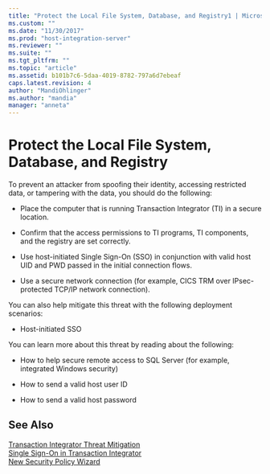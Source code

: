 ```yaml
---
title: "Protect the Local File System, Database, and Registry1 | Microsoft Docs"
ms.custom: ""
ms.date: "11/30/2017"
ms.prod: "host-integration-server"
ms.reviewer: ""
ms.suite: ""
ms.tgt_pltfrm: ""
ms.topic: "article"
ms.assetid: b101b7c6-5daa-4019-8782-797a6d7ebeaf
caps.latest.revision: 4
author: "MandiOhlinger"
ms.author: "mandia"
manager: "anneta"
---
```

# Protect the Local File System, Database, and Registry
To prevent an attacker from spoofing their identity, accessing restricted data, or tampering with the data, you should do the following:  
  
-   Place the computer that is running Transaction Integrator (TI) in a secure location.  
  
-   Confirm that the access permissions to TI programs, TI components, and the registry are set correctly.  
  
-   Use host-initiated Single Sign-On (SSO) in conjunction with valid host UID and PWD passed in the initial connection flows.  
  
-   Use a secure network connection (for example, CICS TRM over IPsec-protected TCP/IP network connection).  
  
 You can also help mitigate this threat with the following deployment scenarios:  
  
-   Host-initiated SSO  
  
 You can learn more about this threat by reading about the following:  
  
-   How to help secure remote access to SQL Server (for example, integrated Windows security)  
  
-   How to send a valid host user ID  
  
-   How to send a valid host password  
  
## See Also  
 [Transaction Integrator Threat Mitigation](../core/transaction-integrator-threat-mitigation2.md)   
 [Single Sign-On in Transaction Integrator](../core/single-sign-on-in-transaction-integrator2.md)   
 [New Security Policy Wizard](./new-security-policy-wizard2.md)